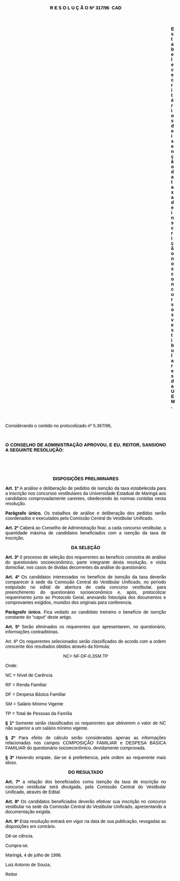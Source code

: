 <BODY TEXT="#000000">

<B><FONT FACE="Arial"><P ALIGN="CENTER">R E S O L U &Ccedil; &Atilde; O Nº 317/96  CAD</P>
<P ALIGN="CENTER"></P>
<P ALIGN="CENTER">&nbsp;</P><DIR>
<DIR>
<DIR>
<DIR>
<DIR>
<DIR>
<DIR>
<DIR>
<DIR>
<DIR>
<DIR>
<DIR>
<DIR>

<P ALIGN="JUSTIFY">Estabelece crit&eacute;rios de isen&ccedil;&atilde;o da taxa de inscri&ccedil;&atilde;o nos concursos vestibulares da UEM.</P>
<P ALIGN="CENTER"></P>
<P ALIGN="CENTER">&nbsp;</P></DIR>
</DIR>
</DIR>
</DIR>
</DIR>
</DIR>
</DIR>
</DIR>
</DIR>
</DIR>
</DIR>
</DIR>
</DIR>

</B><P ALIGN="JUSTIFY">Considerando o contido no protocolizado nº 5.367/96,</P>
<P ALIGN="JUSTIFY"></P>
<P ALIGN="JUSTIFY">&nbsp;</P>
<B><P ALIGN="JUSTIFY">O CONSELHO DE ADMINISTRA&Ccedil;&Atilde;O APROVOU, E EU, REITOR, SANSIONO A SEGUINTE RESOLU&Ccedil;&Atilde;O:</P>
</B><P ALIGN="JUSTIFY"></P>
<P ALIGN="JUSTIFY">&nbsp;</P>
<P ALIGN="JUSTIFY">&nbsp;</P>
<B><P ALIGN="CENTER">DISPOSI&Ccedil;&Otilde;ES PRELIMINARES</P>
</B><P ALIGN="JUSTIFY"></P>
<B><P ALIGN="JUSTIFY">Art. 1º</B> A an&aacute;lise e delibera&ccedil;&atilde;o de pedidos de isen&ccedil;&atilde;o da taxa estabelecida para a inscri&ccedil;&atilde;o nos concursos vestibulares da Universidade Estadual de Maring&aacute; aos candidatos comprovadamente carentes, obedecendo &agrave;s normas contidas nesta resolu&ccedil;&atilde;o.</P>
<B><P ALIGN="JUSTIFY">Par&aacute;grafo &uacute;nico.</B> Os trabalhos de an&aacute;lise e delibera&ccedil;&atilde;o dos pedidos ser&atilde;o coordenados e executados pela Comiss&atilde;o Central do Vestibular Unificado.</P>
<B><P ALIGN="JUSTIFY">Art. 2º</B> Caber&aacute; ao Conselho de Administra&ccedil;&atilde;o fixar, a cada concurso vestibular, a quantidade m&aacute;xima de candidatos beneficiados com a isen&ccedil;&atilde;o da taxa de inscri&ccedil;&atilde;o,</P>
<P ALIGN="JUSTIFY"></P>
<B><P ALIGN="CENTER">DA SELE&Ccedil;&Atilde;O</P>
</B></FONT><FONT SIZE=2>
</FONT><B><FONT FACE="Arial"><P ALIGN="JUSTIFY">Art. 3º</B> 0 processo de sele&ccedil;&atilde;o dos requerentes ao benef&iacute;cio consistira de an&aacute;lise do question&aacute;rio socioecon&ocirc;mico, parte integrante desta resolu&ccedil;&atilde;o, e visita domiciliar, nos casos de dividas decorrentes da an&aacute;lise do question&aacute;rio.</P>
<B><P ALIGN="JUSTIFY">Art. 4º</B> Os candidatos interessados no benef&iacute;cio de isen&ccedil;&atilde;o da taxa dever&atilde;o comparecer &agrave; sede da Comiss&atilde;o Central do Vestibular Unificado, no per&iacute;odo estipulado no edital de abertura de cada concurso vestibular, para preenchimento do question&aacute;rio socioecon&ocirc;mico e, ap&oacute;s, protocolizar requerimento junto ao Protocolo Geral, anexando fotoc&oacute;pia dos documentos e comprovantes exigidos, munidos dos originais para conferencia.</P>
<B><P ALIGN="JUSTIFY">Par&aacute;grafo &uacute;nico.</B> Fica vedado ao candidato treineiro o benef&iacute;cio de isen&ccedil;&atilde;o constante do "caput" deste artigo.</P>
<B><P ALIGN="JUSTIFY">Art. 5º</B> Ser&atilde;o eliminados os requerentes que apresentarem, no question&aacute;rio, informa&ccedil;&otilde;es contradit&oacute;rias.</P>
<P ALIGN="JUSTIFY">Art. 6º Os requerentes selecionados ser&atilde;o classificados de acordo com a ordem crescente dos resultados obtidos atrav&eacute;s da f&oacute;rmula; </P>
<P ALIGN="CENTER">NC= NF-DF-0,3SM.TP</P>
<P ALIGN="JUSTIFY">Onde:</P>
<P ALIGN="JUSTIFY">NC = N&iacute;vel de Car&ecirc;ncia</P>
<P ALIGN="JUSTIFY">RF = Renda Familiar</P>
<P ALIGN="JUSTIFY">DF = Despesa B&aacute;sica Familiar</P>
<P ALIGN="JUSTIFY">SM = Sal&aacute;rio M&iacute;nimo Vigente</P>
<P ALIGN="JUSTIFY">TP = Total de Pessoas da Fam&iacute;lia </P>
<P ALIGN="JUSTIFY"> <B>§ 1º</B> Somente ser&atilde;o classificados os requerentes que obtiverem o valor de NC n&atilde;o superior a um sal&aacute;rio m&iacute;nimo vigente.</P>
<B><P ALIGN="JUSTIFY">§ 2º</B> Para efeito de c&aacute;lculo ser&atilde;o consideradas apenas as informa&ccedil;&otilde;es relacionadas nos campos COMPOSI&Ccedil;&Atilde;O FAMILIAR e DESPESA B&Aacute;SICA FAMILIAR do question&aacute;rio socioecon&ocirc;mico, devidamente comprovada.</P>
<B><P ALIGN="JUSTIFY">§ 3º</B> Havendo empate, dar-se &aacute; prefer6encia, pela ordem ao requerente mais idoso.</P>
<P ALIGN="JUSTIFY"></P>
<B><P ALIGN="CENTER">DO RESULTADO</P>
</B><P ALIGN="JUSTIFY"></P>
<B><P ALIGN="JUSTIFY">Art. 7º</B>  a rela&ccedil;&atilde;o dos beneficiados coma isen&ccedil;&atilde;o da taxa de inscri&ccedil;&atilde;o no concurso vestibular ser&aacute; divulgada, pela Comiss&atilde;o Central do Vestibular Unificado, atrav&eacute;s de Edital.</P>
<B><P ALIGN="JUSTIFY">Art. 8º</B> Os candidatos beneficiados dever&atilde;o efetivar sua inscri&ccedil;&atilde;o no concurso vestibular na sede da Comiss&atilde;o Central do Vestibular Unificado, apresentando a documenta&ccedil;&atilde;o exigida.</P>
<B><P ALIGN="JUSTIFY">Art. 9º</B>  Esta resolu&ccedil;&atilde;o entrar&aacute; em vigor na data de sua publica&ccedil;&atilde;o, revogadas as disposi&ccedil;&otilde;es em contr&aacute;rio.</P>
<P ALIGN="JUSTIFY">D&ecirc;-se ci&ecirc;ncia.</P>
<P ALIGN="JUSTIFY">Cumpra-se.</P>
<P ALIGN="JUSTIFY"></P>
<P ALIGN="JUSTIFY">Maring&aacute;, 4 de julho de 1996.</P>
<P ALIGN="JUSTIFY"></P>
<P ALIGN="JUSTIFY">Luiz Antonio de Souza,</P>
<P ALIGN="JUSTIFY">Reitor </P>
<P ALIGN="JUSTIFY"></P>
<P ALIGN="JUSTIFY">&nbsp;</P></FONT></BODY>
